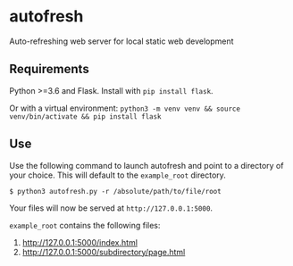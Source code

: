# autofresh

Auto-refreshing web server for local static web development

## Requirements
Python >=3.6 and Flask. Install with `pip install flask`.

Or with a virtual environment: `python3 -m venv venv && source venv/bin/activate && pip install flask`

## Use
Use the following command to launch autofresh and point to a directory of your choice. This will default to the `example_root` directory.

```
$ python3 autofresh.py -r /absolute/path/to/file/root
```

Your files will now be served at `http://127.0.0.1:5000`.

`example_root` contains the following files:
1. http://127.0.0.1:5000/index.html
1. http://127.0.0.1:5000/subdirectory/page.html
